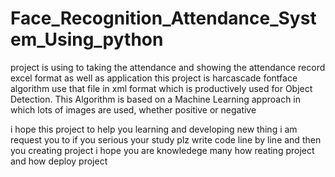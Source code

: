 # Face_Recognition_Attendance_System_Using_python
project is using to taking the attendance and showing the attendance record excel format as well as application
this project is harcascade fontface algorithm use that file in xml format
which is productively used for Object Detection. This Algorithm is based on a Machine Learning approach in which lots of images are used, whether positive or negative

i hope this project to help you learning and developing new thing
i am request you to if you serious your study plz write code line by line and then you creating project 
i hope you are knowledege many how reating project and how deploy project
